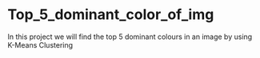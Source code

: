 # Top_5_dominant_color_of_img
In this project we will find the top 5 dominant colours in an image by using K-Means Clustering
